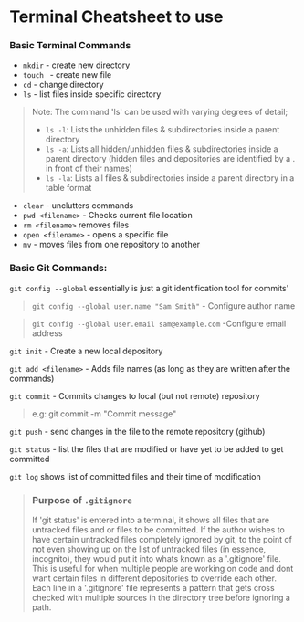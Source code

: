 # Terminal Cheatsheet to use
### Basic Terminal Commands
* `mkdir` - create new directory
* `touch ` - create new file
* `cd` - change directory
* `ls` - list files inside specific directory
>Note: The command 'ls' can be used with varying degrees of detail;
> * `ls -l`: Lists the unhidden files & subdirectories inside a parent directory
> * `ls -a`: Lists all hidden/unhidden files & subdirectories inside a parent directory (hidden files and depositories are identified by a . in front of their names)
> * `ls -la`: Lists all files & subdirectories inside a parent directory in a table format
* `clear` - unclutters commands
* `pwd <filename>` - Checks current file location
* `rm <filename>` removes files
* `open <filename>` - opens a specific file
* `mv` - moves files from one repository to another
### Basic Git Commands:
`git config --global` essentially is just a git identification tool for commits'
>`git config --global user.name "Sam Smith"` - Configure author name

>`git config --global user.email sam@example.com` -Configure email address

`git init` - Create a new local depository

`git add <filename>` - Adds file names (as long as they are written after the commands)

`git commit` - Commits changes to local (but not remote) repository

> e.g: git commit -m "Commit message"


`git push` - send changes in the file to the remote repository (github)

`git status` - list the files that are modified or have yet to be added to get committed

`git log` shows list of committed files and their time of modification

> ### Purpose of `.gitignore`
> If 'git status' is entered into a terminal, it shows all files that are untracked files and or files to be committed. If the author wishes to have certain untracked files completely ignored by git, to the point of not even showing up on the list of untracked files (in essence, incognito), they would put it into whats known as a '.gitignore' file. This is useful for when multiple people are working on code and dont want certain files in different depositories to override each other. Each line in a '.gitignore' file represents a pattern that gets cross checked with multiple sources in the directory tree before ignoring a path.